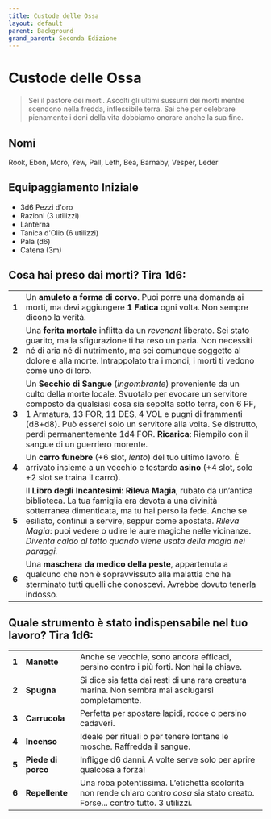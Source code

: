 ```yaml
---
title: Custode delle Ossa
layout: default
parent: Background
grand_parent: Seconda Edizione
---
```


# Custode delle Ossa

> Sei il pastore dei morti. Ascolti gli ultimi sussurri dei morti mentre scendono nella fredda, inflessibile terra. Sai che per celebrare pienamente i doni della vita dobbiamo onorare anche la sua fine.

## Nomi

Rook, Ebon, Moro, Yew, Pall, Leth, Bea, Barnaby, Vesper, Leder

## Equipaggiamento Iniziale

- 3d6 Pezzi d'oro
- Razioni (3 utilizzi)
- Lanterna
- Tanica d'Olio (6 utilizzi)
- Pala (d6)
- Catena (3m)

## Cosa hai preso dai morti? Tira 1d6:

|       |                                                                                                                                                                                                                                                                                                                                                                                                           |
| ----- | --------------------------------------------------------------------------------------------------------------------------------------------------------------------------------------------------------------------------------------------------------------------------------------------------------------------------------------------------------------------------------------------------------- |
| **1** | Un **amuleto a forma di corvo**. Puoi porre una domanda ai morti, ma devi aggiungere **1 Fatica** ogni volta. Non sempre dicono la verità.                                                                                                                                                                                                                                                                |
| **2** | Una **ferita mortale** inflitta da un _revenant_ liberato. Sei stato guarito, ma la sfigurazione ti ha reso un paria. Non necessiti né di aria né di nutrimento, ma sei comunque soggetto al dolore e alla morte. Intrappolato tra i mondi, i morti ti vedono come uno di loro.                                                                                                                           |
| **3** | Un **Secchio di Sangue** (_ingombrante_) proveniente da un culto della morte locale. Svuotalo per evocare un servitore composto da qualsiasi cosa sia sepolta sotto terra, con 6 PF, 1 Armatura, 13 FOR, 11 DES, 4 VOL e pugni di frammenti (d8+d8). Può esserci solo un servitore alla volta. Se distrutto, perdi permanentemente 1d4 FOR. **Ricarica**: Riempilo con il sangue di un guerriero morente. |
| **4** | Un **carro funebre** (+6 slot, _lento_) del tuo ultimo lavoro. È arrivato insieme a un vecchio e testardo **asino** (+4 slot, solo +2 slot se traina il carro).                                                                                                                                                                                                                                           |
| **5** | Il **Libro degli Incantesimi: Rileva Magia**, rubato da un’antica biblioteca. La tua famiglia era devota a una divinità sotterranea dimenticata, ma tu hai perso la fede. Anche se esiliato, continui a servire, seppur come apostata. _Rileva Magia_: puoi vedere o udire le aure magiche nelle vicinanze. _Diventa caldo al tatto quando viene usata della magia nei paraggi._                          |
| **6** | Una **maschera da medico della peste**, appartenuta a qualcuno che non è sopravvissuto alla malattia che ha sterminato tutti quelli che conoscevi. Avrebbe dovuto tenerla indosso.                                                                                                                                                                                                                        |

## Quale strumento è stato indispensabile nel tuo lavoro? Tira 1d6:

|       |                    |                                                                                                                                  |
| ----- | ------------------ | -------------------------------------------------------------------------------------------------------------------------------- |
| **1** | **Manette**        | Anche se vecchie, sono ancora efficaci, persino contro i più forti. Non hai la chiave.                                           |
| **2** | **Spugna**         | Si dice sia fatta dai resti di una rara creatura marina. Non sembra mai asciugarsi completamente.                                |
| **3** | **Carrucola**      | Perfetta per spostare lapidi, rocce o persino cadaveri.                                                                          |
| **4** | **Incenso**        | Ideale per rituali o per tenere lontane le mosche. Raffredda il sangue.                                                          |
| **5** | **Piede di porco** | Infligge d6 danni. A volte serve solo per aprire qualcosa a forza!                                                               |
| **6** | **Repellente**     | Una roba potentissima. L’etichetta scolorita non rende chiaro contro _cosa_ sia stato creato. Forse... contro tutto. 3 utilizzi. |
